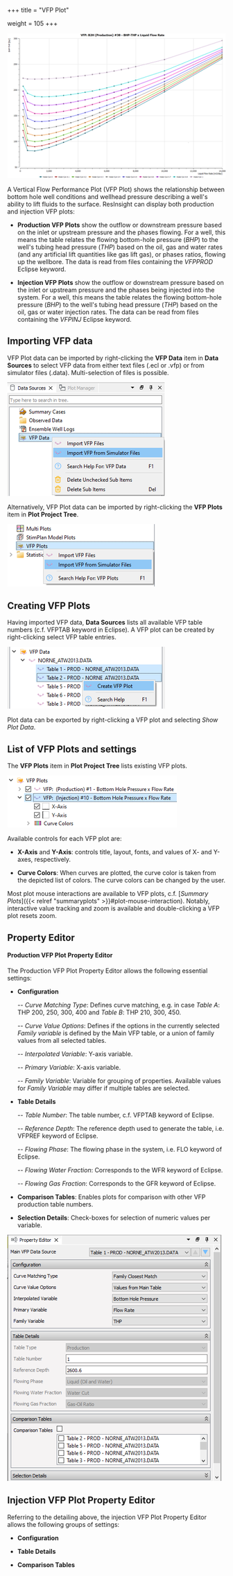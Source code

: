 +++
title = "VFP Plot"

weight = 105
+++

![](/images/plot-window/VFP_Plot.png)

A Vertical Flow Performance Plot (VFP Plot) shows the relationship between bottom hole well conditions and wellhead pressure describing a well's ability to lift fluids to the surface. ResInsight can display both production and injection VFP plots:

- **Production VFP Plots** show the outflow or downstream pressure based on the inlet or upstream pressure and the phases flowing. For a well, this means the table relates the flowing bottom-hole pressure
(*BHP*) to the well's tubing head pressure (*THP*) based on the oil, gas and water rates (and any artificial
lift quantities like gas lift gas), or phases ratios, flowing up the wellbore. The data is read from files containing the *VFPPROD* Eclipse keyword.

- **Injection VFP Plots** show the outflow or downstream pressure based on the inlet or upstream pressure and the phases being injected into the system. For a well, this means the table relates the flowing bottom-hole pressure (*BHP*) to the well's tubing head pressure (*THP*) based on the oil, gas or water injection rates. The data can be read from files containing the *VFPINJ* Eclipse keyword.


## Importing VFP data

VFP Plot data can be imported by right-clicking the **VFP Data** item in **Data Sources** to select VFP data from either text files (.ecl or .vfp) or from simulator files (.data). Multi-selection of files is possible.

![](/images/plot-window/VFP_DataSource_Import.png)

Alternatively, VFP Plot data can be imported by right-clicking the **VFP Plots** item in **Plot Project Tree**.

![](/images/plot-window/VFP_PlotTree_Import.png)

## Creating VFP Plots

Having imported VFP data, **Data Sources** lists all available VFP table numbers (c.f. VFPTAB keyword in Eclipse). A VFP plot can be created by right-clicking select VFP table entries.

![](/images/plot-window/VFP_DataSource_Create.png)

Plot data can be exported by right-clicking a VFP plot and selecting *Show Plot Data*.


## List of VFP Plots and settings
The **VFP Plots** item in **Plot Project Tree** lists existing VFP plots. 

![](/images/plot-window/VFP_PlotTree_Listing.png)

Available controls for each VFP plot are:

- **X-Axis** and **Y-Axis**: controls title, layout, fonts, and values of X- and Y-axes, respectively. 

- **Curve Colors**: When curves are plotted, the curve color is taken from the depicted list of colors. The curve colors can be changed by the user.

Most plot mouse interactions are available to VFP plots, c.f. [*Summary Plots*]({{< relref "summaryplots" >}}#plot-mouse-interaction).
Notably, interactive value tracking and zoom is available and double-clicking a VFP plot resets zoom.

## Property Editor

#### Production VFP Plot Property Editor

The Production VFP Plot Property Editor allows the following essential settings:

- **Configuration**

  -- *Curve Matching Type*: Defines curve matching, e.g. in case *Table A*: THP 200, 250, 300, 400 and *Table B*: THP 210, 300, 450.

  -- *Curve Value Options*: Defines if the options in the currently selected *Family variable* is defined by the Main VFP table, or a union of family values from all selected tables.

  -- *Interpolated Variable*: Y-axis variable. 
  
  -- *Primary Variable*: X-axis variable.
  
  -- *Family Variable*: Variable for grouping of properties. Available values for *Family Variable* may differ if multiple tables are selected.

- **Table Details**

  -- *Table Number*: The table number, c.f. VFPTAB keyword of Eclipse.

  -- *Reference Depth*: The reference depth used to generate the table, i.e. VFPREF keyword of Eclipse.

  -- *Flowing Phase*: The flowing phase in the system, i.e. FLO keyword of Eclipse.

  -- *Flowing Water Fraction*: Corresponds to the WFR keyword of Eclipse.

  -- *Flowing Gas Fraction*: Corresponds to the GFR keyword of Eclipse.

- **Comparison Tables**: Enables plots for comparison with other VFP production table numbers.

- **Selection Details**: Check-boxes for selection of numeric values per variable.

![](/images/plot-window/VFP_PROD_PropEd.png)

## Injection VFP Plot Property Editor

Referring to the detailing above, the injection VFP Plot Property Editor allows the following groups of settings: 

- **Configuration**

- **Table Details**

- **Comparison Tables**
